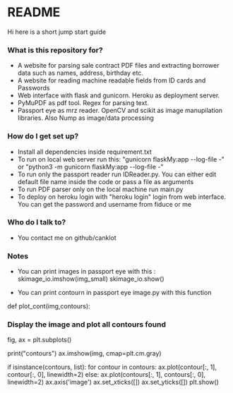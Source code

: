 # README #

Hi here is a short jump start guide

### What is this repository for? ###

* A website for parsing sale contract PDF files and extracting borrower data such as names, address, birthday etc.
* A website for reading machine readable fields from ID cards and Passwords
* Web interface with flask and gunicorn. Heroku as deployment server.
* PyMuPDF as pdf tool. Regex for parsing text.
* Passport eye as mrz reader. OpenCV and scikit as image manupilation libraries. Also Nump as image/data processing


### How do I get set up? ###

* Install all dependencies inside requirement.txt
* To run on local web server run this: "gunicorn flaskMy:app --log-file -" or "python3 -m gunicorn flaskMy:app --log-file -"
* To run only the passport reader run IDReader.py. You can either edit default file name inside the code or pass a file as arguments
* To run PDF parser only on the local machine run main.py
* To deploy on heroku login with "heroku login" login from web interface. You can get the password and username from fiduce or me


### Who do I talk to? ###

* You contact me on github/canklot

### Notes ###
* You can print images in passport eye with this : 
skimage_io.imshow(img_small) 
skimage_io.show()

* You can print contourn in passport eye image.py with this function 

def plot_cont(img,contours):
### Display the image and plot all contours found ###
fig, ax = plt.subplots()

print("contours")
ax.imshow(img, cmap=plt.cm.gray)

if isinstance(contours, list):
    for contour in contours:
        ax.plot(contour[:, 1], contour[:, 0], linewidth=2)
else:
    ax.plot(contours[:, 1], contours[:, 0], linewidth=2)
ax.axis('image')
ax.set_xticks([])
ax.set_yticks([])
plt.show()

